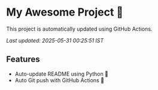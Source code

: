 # My Awesome Project 🚀

This project is automatically updated using GitHub Actions.

_Last updated: 2025-05-31 00:25:51 IST_

## Features
- Auto-update README using Python 🐍
- Auto Git push with GitHub Actions 🤖
